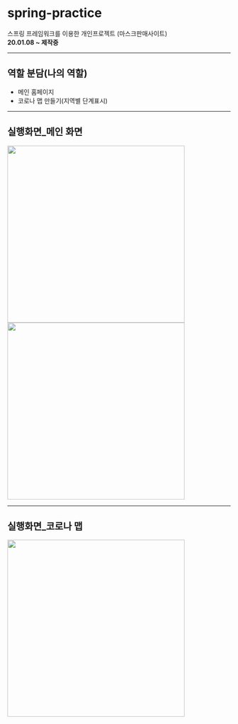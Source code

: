 # spring-practice
스프링 프레임워크를 이용한 개인프로젝트 (마스크판매사이트)  
**20.01.08 ~ 제작중**  
<hr/>

## 역할 분담(나의 역할)
* 메인 홈페이지  
* 코로나 맵 만들기(지역별 단계표시) 
<hr/>

## 실행화면_메인 화면
<div>
<img src="https://user-images.githubusercontent.com/74242098/104756784-9835a080-579f-11eb-8c82-9418ee60a1f7.png" width="400"></img>
<img src="https://user-images.githubusercontent.com/74242098/104756776-94098300-579f-11eb-8e46-f0b79112dbdd.png" width="400"></img>
</div>  
<hr/>

## 실행화면_코로나 맵
<div>
<img src="https://user-images.githubusercontent.com/74242098/104756242-ea29f680-579e-11eb-8d51-0578cf27c33e.png" width="400"></img>
</div>


